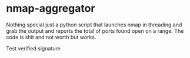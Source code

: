 # nmap-aggregator

Nothing special just a python script that launches nmap in threading and grab the output and reports the total of ports found open on a range. 
The code is shit and not worth but works.

Test verified signature

